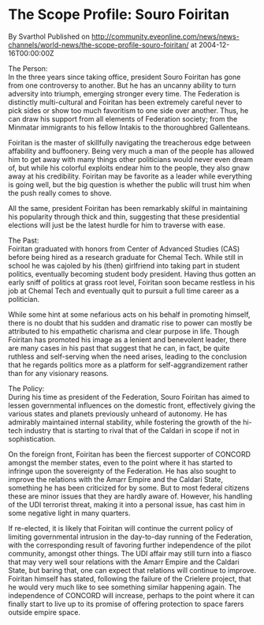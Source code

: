 # The Scope Profile: Souro Foiritan
By Svarthol
Published on http://community.eveonline.com/news/news-channels/world-news/the-scope-profile-souro-foiritan/ at 2004-12-16T00:00:00Z

The Person:  
 In the three years since taking office, president Souro Foiritan has gone from one controversy to another. But he has an uncanny ability to turn adversity into triumph, emerging stronger every time. The Federation is distinctly multi-cultural and Foiritan has been extremely careful never to pick sides or show too much favoritism to one side over another. Thus, he can draw his support from all elements of Federation society; from the Minmatar immigrants to his fellow Intakis to the thoroughbred Gallenteans.  
  
Foiritan is the master of skillfully navigating the treacherous edge between affability and buffoonery. Being very much a man of the people has allowed him to get away with many things other politicians would never even dream of, but while his colorful exploits endear him to the people, they also gnaw away at his credibility. Foiritan may be favorite as a leader while everything is going well, but the big question is whether the public will trust him when the push really comes to shove.  
  
All the same, president Foiritan has been remarkably skilful in maintaining his popularity through thick and thin, suggesting that these presidential elections will just be the latest hurdle for him to traverse with ease.  
  
The Past:  
Foiritan graduated with honors from Center of Advanced Studies (CAS) before being hired as a research graduate for Chemal Tech. While still in school he was cajoled by his (then) girlfriend into taking part in student politics, eventually becoming student body president. Having thus gotten an early sniff of politics at grass root level, Foiritan soon became restless in his job at Chemal Tech and eventually quit to pursuit a full time career as a politician.   
  
While some hint at some nefarious acts on his behalf in promoting himself, there is no doubt that his sudden and dramatic rise to power can mostly be attributed to his empathetic charisma and clear purpose in life. Though Foiritan has promoted his image as a lenient and benevolent leader, there are many cases in his past that suggest that he can, in fact, be quite ruthless and self-serving when the need arises, leading to the conclusion that he regards politics more as a platform for self-aggrandizement rather than for any visionary reasons.   
  
The Policy:  
 During his time as president of the Federation, Souro Foiritan has aimed to lessen governmental influences on the domestic front, effectively giving the various states and planets previously unheard of autonomy. He has admirably maintained internal stability, while fostering the growth of the hi-tech industry that is starting to rival that of the Caldari in scope if not in sophistication.  
  
 On the foreign front, Foiritan has been the fiercest supporter of CONCORD amongst the member states, even to the point where it has started to infringe upon the sovereignty of the Federation. He has also sought to improve the relations with the Amarr Empire and the Caldari State, something he has been criticized for by some. But to most federal citizens these are minor issues that they are hardly aware of. However, his handling of the UDI terrorist threat, making it into a personal issue, has cast him in some negative light in many quarters.  
  
If re-elected, it is likely that Foiritan will continue the current policy of limiting governmental intrusion in the day-to-day running of the Federation, with the corresponding result of favoring further independence of the pilot community, amongst other things. The UDI affair may still turn into a fiasco that may very well sour relations with the Amarr Empire and the Caldari State, but baring that, one can expect that relations will continue to improve. Foiritan himself has stated, following the failure of the Crielere project, that he would very much like to see something similar happening again. The independence of CONCORD will increase, perhaps to the point where it can finally start to live up to its promise of offering protection to space farers outside empire space.


